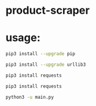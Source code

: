 # product-scraper

# usage:

```bash
pip3 install --upgrade pip
```

```bash
pip3 install --upgrade urllib3
```

```bash
pip3 install requests
```

```bash
pip3 install requests
```

```bash
python3 -u main.py
```
